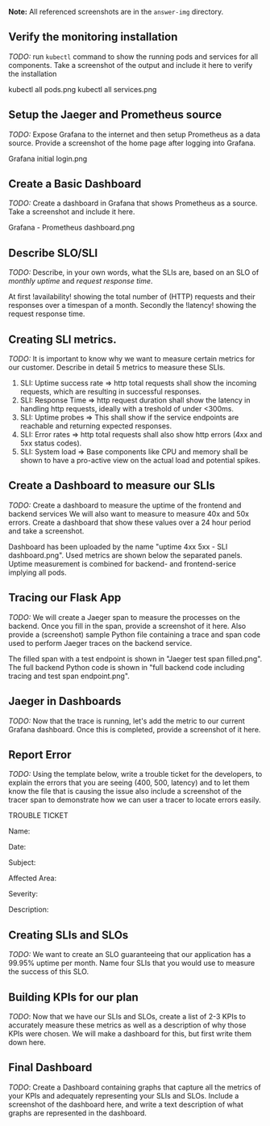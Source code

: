 **Note:** All referenced screenshots are in the `answer-img` directory.

## Verify the monitoring installation

*TODO:* run `kubectl` command to show the running pods and services for all components. Take a screenshot of the output and include it here to verify the installation

kubectl all pods.png
kubectl all services.png

## Setup the Jaeger and Prometheus source
*TODO:* Expose Grafana to the internet and then setup Prometheus as a data source. Provide a screenshot of the home page after logging into Grafana.

Grafana initial login.png

## Create a Basic Dashboard
*TODO:* Create a dashboard in Grafana that shows Prometheus as a source. Take a screenshot and include it here.

Grafana - Prometheus dashboard.png

## Describe SLO/SLI
*TODO:* Describe, in your own words, what the SLIs are, based on an SLO of *monthly uptime* and *request response time*.

At first !availability! showing the total number of (HTTP) requests and their responses over a timespan of a month.
Secondly the !latency! showing the request response time.

## Creating SLI metrics.
*TODO:* It is important to know why we want to measure certain metrics for our customer. Describe in detail 5 metrics to measure these SLIs. 
1. SLI: Uptime success rate => http total requests shall show the incoming requests, which are resulting in successful responses.
2. SLI: Response Time => http request duration shall show the latency in handling http requests, ideally with a treshold of under <300ms.
3. SLI: Uptime probes => This shall show if the service endpoints are reachable and returning expected responses.
4. SLI: Error rates => http total requests shall also show http errors (4xx and 5xx status codes).
5. SLI: System load => Base components like CPU and memory shall be shown to have a pro-active view on the actual load and potential spikes. 

## Create a Dashboard to measure our SLIs
*TODO:* Create a dashboard to measure the uptime of the frontend and backend services We will also want to measure to measure 40x and 50x errors. Create a dashboard that show these values over a 24 hour period and take a screenshot.

Dashboard has been uploaded by the name "uptime 4xx 5xx - SLI dashboard.png".
Used metrics are shown below the separated panels.
Uptime measurement is combined for backend- and frontend-serice implying all pods.

## Tracing our Flask App
*TODO:*  We will create a Jaeger span to measure the processes on the backend. Once you fill in the span, provide a screenshot of it here. Also provide a (screenshot) sample Python file containing a trace and span code used to perform Jaeger traces on the backend service.

The filled span with a test endpoint is shown in "Jaeger test span filled.png".
The full backend Python code is shown in "full backend code including tracing and test span endpoint.png".

## Jaeger in Dashboards
*TODO:* Now that the trace is running, let's add the metric to our current Grafana dashboard. Once this is completed, provide a screenshot of it here.

## Report Error
*TODO:* Using the template below, write a trouble ticket for the developers, to explain the errors that you are seeing (400, 500, latency) and to let them know the file that is causing the issue also include a screenshot of the tracer span to demonstrate how we can user a tracer to locate errors easily.

TROUBLE TICKET

Name:

Date:

Subject:

Affected Area:

Severity:

Description:


## Creating SLIs and SLOs
*TODO:* We want to create an SLO guaranteeing that our application has a 99.95% uptime per month. Name four SLIs that you would use to measure the success of this SLO.

## Building KPIs for our plan
*TODO*: Now that we have our SLIs and SLOs, create a list of 2-3 KPIs to accurately measure these metrics as well as a description of why those KPIs were chosen. We will make a dashboard for this, but first write them down here.

## Final Dashboard
*TODO*: Create a Dashboard containing graphs that capture all the metrics of your KPIs and adequately representing your SLIs and SLOs. Include a screenshot of the dashboard here, and write a text description of what graphs are represented in the dashboard.  
